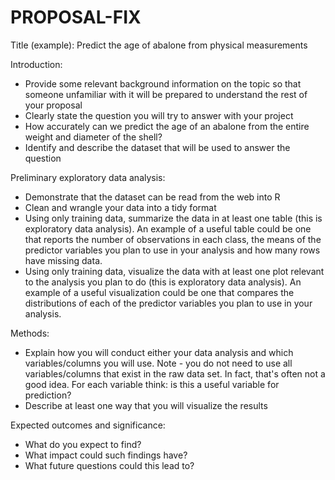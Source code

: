 # PROPOSAL-FIX
Title (example): Predict the age of abalone from physical measurements

Introduction:

- Provide some relevant background information on the topic so that someone unfamiliar with it will be prepared to understand the rest of your proposal
- Clearly state the question you will try to answer with your project
- How accurately can we predict the age of an abalone from the entire weight and diameter of the shell?
- Identify and describe the dataset that will be used to answer the question

Preliminary exploratory data analysis:
- Demonstrate that the dataset can be read from the web into R
- Clean and wrangle your data into a tidy format
- Using only training data, summarize the data in at least one table (this is exploratory data analysis). An example of a useful table could be one that reports the number of observations in each class, the means of the predictor variables you plan to use in your analysis and how many rows have missing data.
- Using only training data, visualize the data with at least one plot relevant to the analysis you plan to do (this is exploratory data analysis). An example of a useful visualization could be one that compares the distributions of each of the predictor variables you plan to use in your analysis.

Methods:
- Explain how you will conduct either your data analysis and which variables/columns you will use. Note - you do not need to use all variables/columns that exist in the raw data set. In fact, that's often not a good idea. For each variable think: is this a useful variable for prediction?
- Describe at least one way that you will visualize the results

Expected outcomes and significance:
- What do you expect to find?
- What impact could such findings have?
- What future questions could this lead to?